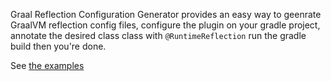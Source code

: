 Graal Reflection Configuration Generator provides an easy way to
geenrate GraalVM reflection config files, configure the
plugin on your gradle project, annotate the desired class class with
`@RuntimeReflection` run the gradle build then you're done.

See [the examples](https://github.com/mageddo/graal-reflection-configuration-generator/tree/master/examples)   
